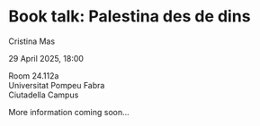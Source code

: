 # Book talk: Palestina des de dins

Cristina Mas

29 April 2025, 18:00 

Room 24.112a<br>
Universitat Pompeu Fabra<br>
Ciutadella Campus<br>

More information coming soon...
